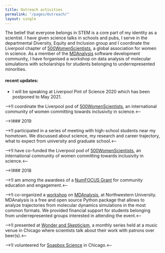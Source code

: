 ```yaml
---
title: Outreach activities
permalink: "/pages/Outreach/"
layout: single
---
```


The belief that everyone belongs in STEM is a core part of my identity as a scientist. I have given science talks in schools and pubs, I serve in the departmental Diversity, Equity and Inclusion group and I coordinate the Liverpool chapter of [500WomenScientists](www.500womenscientists.org), a global association for women in science. As a member of the [MDAnalysis](www.mdanalysis.org) software development community, I have forganised a workshop on data analysis of molecular simulations with scholarships for students belonging to underrepresented minorities. 


#### recent updates:

- I will be speaking at Liverpool Pint of Science 2020 which has been postponed to May 2021.

-->!I coordinate the Liverpool pod of [500WomenScientists](https://500womenscientists.org), an international community of women committing towards inclusivity in science.<-- 


-->!### 2019

-->!I participated in a series of meeting with high-school students near my hometown. We discussed about science, my research and career trajectory, what to expect from university and graduate school.<--  

-->!I have co-funded the Liverpool pod of [500WomenScientists](https://500womenscientists.org), an international community of women committing towards inclusivity in science.<--


-->!### 2018

-->!I am among the awardees of a [NumFOCUS Grant](https://numfocus.org/blog/summer-2018-open-source-development-grants) for community education and engagement.<--

-->!I  co-organized a [workshop](https://www.mdanalysis.org/WorkshopHackathon2018/) on [MDAnalysis](https://www.mdanalysis.org), at Northwestern University. MDAnalysis is a free and open source Python package that allows to analyze trajectories from molecular dynamics simulations in the most common formats. We provided financial support for students belonging from underrepresented groups interested in attending the event.<--

-->!I presented at [Wonder and Skepticism](http://www.wonderandskepticism.com/about), a monthly series held at a music venue in Chicago where scientists talk about their work with patrons over beer(s).<--

-->!I volunteered for [Soapbox Science](http://soapboxscience.org) in Chicago.<--

